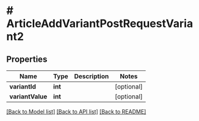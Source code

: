 # # ArticleAddVariantPostRequestVariant2

## Properties

Name | Type | Description | Notes
------------ | ------------- | ------------- | -------------
**variantId** | **int** |  | [optional]
**variantValue** | **int** |  | [optional]

[[Back to Model list]](../../README.md#models) [[Back to API list]](../../README.md#endpoints) [[Back to README]](../../README.md)
